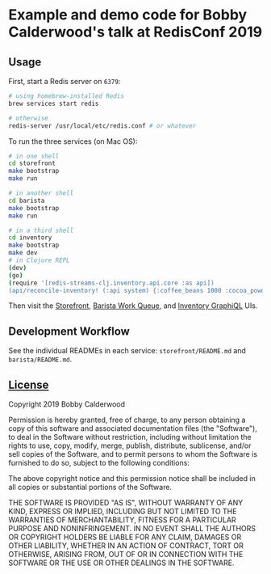 # Example and demo code for Bobby Calderwood's talk at RedisConf 2019

## Usage

First, start a Redis server on `6379`:

``` bash
# using homebrew-installed Redis
brew services start redis

# otherwise
redis-server /usr/local/etc/redis.conf # or whatever
```

To run the three services (on Mac OS):

``` bash
# in one shell
cd storefront
make bootstrap
make run

# in another shell
cd barista
make bootstrap
make run

# in a third shell
cd inventory
make bootstrap
make dev
# in Clojure REPL
(dev)
(go)
(require '[redis-streams-clj.inventory.api.core :as api])
(api/reconcile-inventory! (:api system) {:coffee_beans 1000 :cocoa_powder 4000 :milk 10000})
```

Then visit the [Storefront](http://localhost:8080), [Barista Work Queue](http://localhost:8880), and [Inventory GraphiQL](http://localhost:8980) UIs.

## Development Workflow

See the individual READMEs in each service: `storefront/README.md` and `barista/README.md`.

## [License](./LICENSE)

Copyright 2019 Bobby Calderwood

Permission is hereby granted, free of charge, to any person obtaining a copy of this software and associated documentation files (the "Software"), to deal in the Software without restriction, including without limitation the rights to use, copy, modify, merge, publish, distribute, sublicense, and/or sell copies of the Software, and to permit persons to whom the Software is furnished to do so, subject to the following conditions:

The above copyright notice and this permission notice shall be included in all copies or substantial portions of the Software.

THE SOFTWARE IS PROVIDED "AS IS", WITHOUT WARRANTY OF ANY KIND, EXPRESS OR IMPLIED, INCLUDING BUT NOT LIMITED TO THE WARRANTIES OF MERCHANTABILITY, FITNESS FOR A PARTICULAR PURPOSE AND NONINFRINGEMENT. IN NO EVENT SHALL THE AUTHORS OR COPYRIGHT HOLDERS BE LIABLE FOR ANY CLAIM, DAMAGES OR OTHER LIABILITY, WHETHER IN AN ACTION OF CONTRACT, TORT OR OTHERWISE, ARISING FROM, OUT OF OR IN CONNECTION WITH THE SOFTWARE OR THE USE OR OTHER DEALINGS IN THE SOFTWARE.
